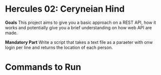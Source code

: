 # Hercules 02: Ceryneian Hind

**Goals**
This project aims to give you a basic approach on a REST API, how it works and potentially give you a brief understanding on how web API are made.

**Mandatory Part**
Write a script that takes a text file as a paraeter with onw login per line and returns the location of each person.

# Commands to Run
